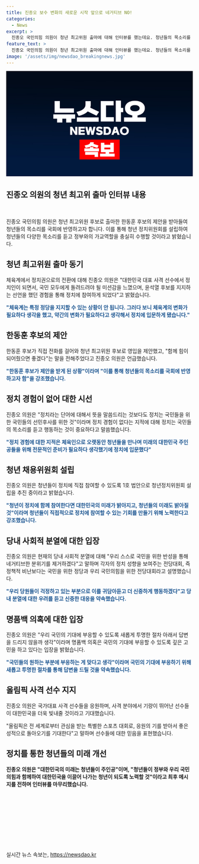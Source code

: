 ```yaml
---
title: 진종오 보수 변화의 새로운 시작 앞으로 네거티브 NO!
categories:
  - News
excerpt: >
  진종오 국민의힘 의원이 청년 최고위원 출마에 대해 인터뷰를 했는데요. 청년들의 목소리를 더욱 듣겠다는 의지를 밝혔습니다. 또한 한동훈 후보의 제안으로 참여하게 됐다고 전했습니다. 그러나 오늘의 일정상 이동 중이라는 사치로 어색한 면도 있었습니다. 또한, 정치 경험이 없는 청년 최고위원 출마에 대한 의문이 있었으나, 정치에서 얻은 경험을 토대로 청년들을 위한 변화를 이끌어 나가고자 한다는 의지를 드러냈습니다.
feature_text: >
  진종오 국민의힘 의원이 청년 최고위원 출마에 대해 인터뷰를 했는데요. 청년들의 목소리를 더욱 듣겠다는 의지를 밝혔습니다. 또한 한동훈 후보의 제안으로 참여하게 됐다고 전했습니다. 그러나 오늘의 일정상 이동 중이라는 사치로 어색한 면도 있었습니다. 또한, 정치 경험이 없는 청년 최고위원 출마에 대한 의문이 있었으나, 정치에서 얻은 경험을 토대로 청년들을 위한 변화를 이끌어 나가고자 한다는 의지를 드러냈습니다.
image: '/assets/img/newsdao_breakingnews.jpg'
---
```


<p><img src="/assets/img/newsdao_breakingnews.jpg" alt="cryptoinkorea 속보" /></p>

<h2 data-ke-size="size26">진종오 의원의 청년 최고위 출마 인터뷰 내용</h2>

<p data-ke-size="size16">&nbsp;</p>

<p data-ke-size="size16">진종오 국민의힘 의원은 청년 최고위원 후보로 출마한 한동훈 후보의 제안을 받아들여 청년들의 목소리를 국회에 반영하고자 합니다. 이를 통해 청년 정치위원회를 설립하여 청년들의 다양한 목소리를 듣고 정부와의 가교역할을 충실히 수행할 것이라고 밝혔습니다.</p>

<h2 data-ke-size="size24">청년 최고위원 출마 동기</h2>

<p data-ke-size="size16">체육계에서 정치권으로의 전환에 대해 진종오 의원은 "대한민국 대표 사격 선수에서 정치인이 되면서, 국민 모두에게 돌려드려야 될 미션감을 느꼈으며, 윤석열 후보를 지지하는 선언을 했던 경험을 통해 정치에 참여하게 되었다"고 밝혔습니다.</p>

<p data-ke-size="size16"><b><span style="color: #1a5490;">"체육계는 특정 정당을 지지할 수 있는 상황이 안 됩니다. 그러다 보니 체육계의 변화가 필요하다 생각을 했고, 약간의 변화가 필요하다고 생각해서 정치에 입문하게 됐습니다."</span></b></p>

<h2 data-ke-size="size24">한동훈 후보의 제안</h2>

<p data-ke-size="size16">한동훈 후보가 직접 전화를 걸어와 청년 최고위원 후보로 영입을 제안했고, "함께 힘이 되어줬으면 좋겠다"는 말을 전해주었다고 진종오 의원은 언급했습니다.</p>

<p data-ke-size="size16"><b><span style="color: #1a5490;">"한동훈 후보가 제안을 받게 된 상황"이라며 "이를 통해 청년들의 목소리를 국회에 반영하고자 함"을 강조했습니다.</span></b></p>

<h2 data-ke-size="size24">정치 경험이 없어 대한 시선</h2>

<p data-ke-size="size16">진종오 의원은 "정치라는 단어에 대해서 뜻을 말씀드리는 것보다도 정치는 국민들을 위한 국민들의 선민후사를 위한 것"이라며 정치 경험이 없다는 지적에 대해 정치는 국민들의 목소리를 듣고 행동하는 것이 중요하다고 말씀했습니다.</p>

<p data-ke-size="size16"><b><span style="color: #1a5490;">"정치 경험에 대한 지적은 체육인으로 오랫동안 청년들을 만나며 미래의 대한민국 주인공들을 위해 전문적인 준비가 필요하다 생각했기에 정치에 입문했다"</span></b></p>

<h2 data-ke-size="size24">청년 채용위원회 설립</h2>

<p data-ke-size="size16">진종오 의원은 청년들이 정치에 직접 참여할 수 있도록 1호 법안으로 청년정치위원회 설립을 추진 중이라고 밝혔습니다.</p>

<p data-ke-size="size16"><b><span style="color: #1a5490;">"청년이 정치에 함께 참여한다면 대한민국의 미래가 밝아지고, 청년들의 미래도 밝아질 것"이라며 청년들이 직접적으로 정치에 참여할 수 있는 기회를 만들기 위해 노력한다고 강조했습니다.</span></b></p>

<h2 data-ke-size="size24">당내 사회적 분열에 대한 입장</h2>

<p data-ke-size="size16">진종오 의원은 현재의 당내 사회적 분열에 대해 "우리 스스로 국민을 위한 반성을 통해 네거티브한 분위기를 제거하겠다"고 말하며 각자의 정치 성향을 보여주는 전당대회, 즉 정책적 비난보다는 국민을 위한 정당과 우리 국민의힘을 위한 전당대회라고 설명했습니다.</p>

<p data-ke-size="size16"><b><span style="color: #1a5490;">"우리 당원들이 걱정하고 있는 부분으로 이를 귀담아듣고 더 신중하게 행동하겠다"고 당내 분열에 대한 우려를 듣고 신중한 대응을 약속했습니다.</span></b></p>

<h2 data-ke-size="size24">명품백 의혹에 대한 입장</h2>

<p data-ke-size="size16">진종오 의원은 "우리 국민의 기대에 부응할 수 있도록 새롭게 투명한 절차 아래서 답변을 드리지 않을까 생각"이라며 명품백 의혹은 국민의 기대에 부응할 수 있도록 깊은 고민을 하고 있다는 입장을 밝혔습니다.</p>

<p data-ke-size="size16"><b><span style="color: #1a5490;">"국민들의 원하는 부분에 부응하는 게 맞다고 생각"이라며 국민의 기대에 부응하기 위해 새롭고 투명한 절차를 통해 답변을 드릴 것을 약속했습니다.</span></b></p>

<h2 data-ke-size="size24">올림픽 사격 선수 지지</h2>

<p data-ke-size="size16">진종오 의원은 국가대표 사격 선수들을 응원하며, 사격 분야에서 기량이 뛰어난 선수들이 대한민국을 더욱 빛내줄 것이라고 기대했습니다.</p>

<p data-ke-size="size16">"올림픽은 전 세계로부터 관심을 받는 특별한 스포츠 대회로, 응원의 기를 받아서 좋은 성적으로 돌아오기를 기대한다"고 말하며 선수들에 대한 믿음을 표현했습니다.</p>

<h2 data-ke-size="size24">정치를 통한 청년들의 미래 개선</h2>

<p data-ke-size="size16"><b><span>진종오 의원은 "대한민국의 미래는 청년들이 주인공"이며, "청년들이 정부와 우리 국민의힘과 함께하여 대한민국을 이끌어 나가는 청년이 되도록 노력할 것"이라고 최후 메시지를 전하며 인터뷰를 마무리했습니다.</span></b></p>

<p data-ke-size="size16">&nbsp;</p>

<p data-ke-size="size16">&nbsp;</p>

<p data-ke-size="size16">&nbsp;</p>

<p data-ke-size="size16">&nbsp;</p>

<p data-ke-size="size16">&nbsp;</p>
실시간 뉴스 속보는, <a href="https://newsdao.kr" rel="dofollow">https://newsdao.kr</a>


